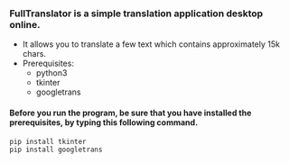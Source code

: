 ### FullTranslator is a simple translation application desktop online. 
- It allows you to translate a few text which contains approximately 15k chars.
- Prerequisites:
  - python3
  - tkinter
  - googletrans
#### Before you run the program, be sure that you have installed the prerequisites, by typing this following command.
```bash
pip install tkinter
pip install googletrans
```
